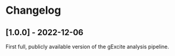 # Changelog

## [1.0.0] - 2022-12-06

First full, publicly available version of the gExcite analysis pipeline.